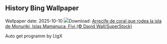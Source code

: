## History Bing Wallpaper
Wallpaper date: 2025-10-10
![](https://www.bing.com/th?id=OHR.MonurikiFiji_ES-ES0990792283_UHD.jpg&w=1000)Download: [Arrecife de coral que rodea la isla de Monuriki, Islas Mamanuca, Fiyi (© David Wall/SuperStock)](https://www.bing.com/th?id=OHR.MonurikiFiji_ES-ES0990792283_UHD.jpg)

Auto get programm by LtgX

